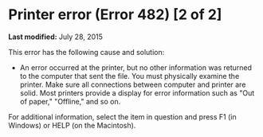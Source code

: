 
# Printer error (Error 482) [2 of 2]

 **Last modified:** July 28, 2015

This error has the following cause and solution:




- An error occurred at the printer, but no other information was returned to the computer that sent the file. You must physically examine the printer. Make sure all connections between computer and printer are solid. Most printers provide a display for error information such as "Out of paper," "Offline," and so on.
    

For additional information, select the item in question and press F1 (in Windows) or HELP (on the Macintosh).
